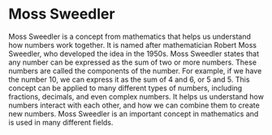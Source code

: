 # Moss Sweedler

Moss Sweedler is a concept from mathematics that helps us understand how numbers work together. It is named after mathematician Robert Moss Sweedler, who developed the idea in the 1950s. Moss Sweedler states that any number can be expressed as the sum of two or more numbers. These numbers are called the components of the number. For example, if we have the number 10, we can express it as the sum of 4 and 6, or 5 and 5. This concept can be applied to many different types of numbers, including fractions, decimals, and even complex numbers. It helps us understand how numbers interact with each other, and how we can combine them to create new numbers. Moss Sweedler is an important concept in mathematics and is used in many different fields.
